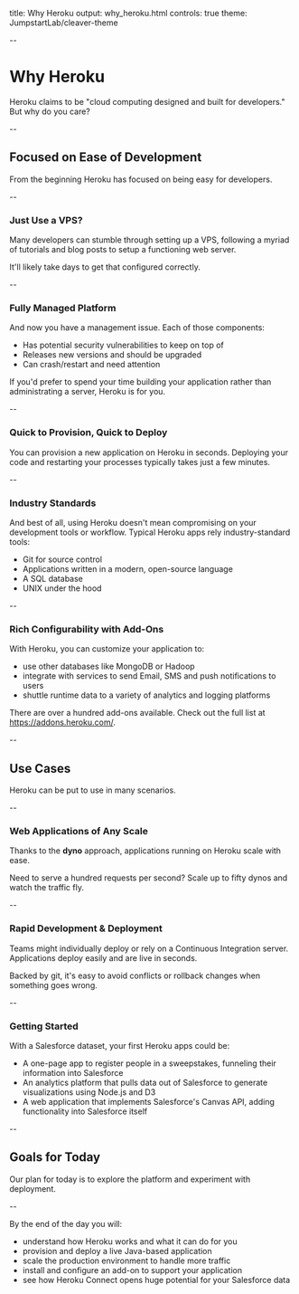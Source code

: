 title: Why Heroku
output: why_heroku.html
controls: true
theme: JumpstartLab/cleaver-theme

--

# Why Heroku

Heroku claims to be "cloud computing designed and built for developers." But why do you care?

--

## Focused on Ease of Development

From the beginning Heroku has focused on being easy for developers.

--

### Just Use a VPS?

Many developers can stumble through setting up a VPS, following a myriad of tutorials and blog posts to setup a functioning web server.

It'll likely take days to get that configured correctly.

--

### Fully Managed Platform

And now you have a management issue. Each of those components:

* Has potential security vulnerabilities to keep on top of
* Releases new versions and should be upgraded
* Can crash/restart and need attention

If you'd prefer to spend your time building your application rather than administrating a server, Heroku is for you.

--

### Quick to Provision, Quick to Deploy

You can provision a new application on Heroku in seconds. Deploying your code and restarting your processes typically takes just a few minutes.

--

### Industry Standards

And best of all, using Heroku doesn't mean compromising on your development tools or workflow. Typical Heroku apps rely industry-standard tools:

* Git for source control
* Applications written in a modern, open-source language
* A SQL database
* UNIX under the hood

--

### Rich Configurability with Add-Ons

With Heroku, you can customize your application to:

* use other databases like MongoDB or Hadoop
* integrate with services to send Email, SMS and push notifications to users
* shuttle runtime data to a variety of analytics and logging platforms

There are over a hundred add-ons available. Check out the full list at https://addons.heroku.com/.

--

## Use Cases

Heroku can be put to use in many scenarios.

--

### Web Applications of Any Scale

Thanks to the **dyno** approach, applications running on Heroku scale with ease.

Need to serve a hundred requests per second? Scale up to fifty dynos and watch the traffic fly.

--

### Rapid Development & Deployment

Teams might individually deploy or rely on a Continuous Integration server. Applications deploy easily and are live in seconds.

Backed by git, it's easy to avoid conflicts or rollback changes when something goes wrong.

--

### Getting Started

With a Salesforce dataset, your first Heroku apps could be:

* A one-page app to register people in a sweepstakes, funneling their information into Salesforce
* An analytics platform that pulls data out of Salesforce to generate visualizations using Node.js and D3
* A web application that implements Salesforce's Canvas API, adding functionality into Salesforce itself

--

## Goals for Today

Our plan for today is to explore the platform and experiment with deployment.

--

By the end of the day you will:

* understand how Heroku works and what it can do for you
* provision and deploy a live Java-based application
* scale the production environment to handle more traffic
* install and configure an add-on to support your application
* see how Heroku Connect opens huge potential for your Salesforce data
